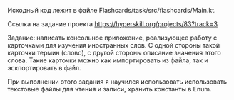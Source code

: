 Исходный код лежит в файле Flashcards/task/src/flashcards/Main.kt.

Ссылка на задание проекта https://hyperskill.org/projects/83?track=3

Задание: написать консольное приложение, реализующее работу с карточками для изучения иностранных слов. С одной стороны такой карточки термин (слово), с другой стороны описание значения этого слова. 
Такие карточки можно как импортировать из файла, так и эскпортировать в файл.

При выполнении этого задания я научился использовать использовать текстовые файлы для чтения и записи, хранить константы в Enum.
